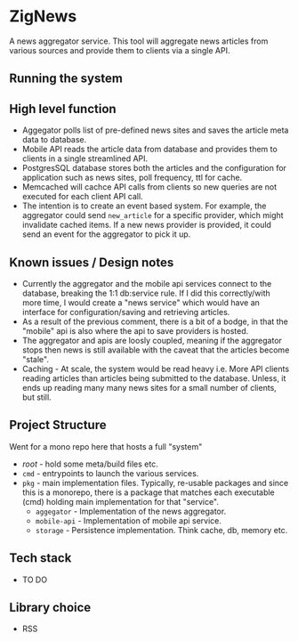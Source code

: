 # ZigNews

A news aggregator service. This tool will aggregate news articles from various sources and provide them to clients via a single API.

## Running the system

## High level function

* Aggegator polls list of pre-defined news sites and saves the article meta data to database.
* Mobile API reads the article data from database and provides them to clients in a single streamlined API.
* PostgresSQL database stores both the articles and the configuration for application such as news sites, poll frequency, ttl for cache.
* Memcached will cachce API calls from clients so new queries are not executed for each client API call.
* The intention is to create an event based system. For example, the aggregator could send `new_article` for a specific provider, which might invalidate cached items. If a new news provider is provided, it could send an event for the aggregator to pick it up.

## Known issues / Design notes

* Currently the aggregator and the mobile api services connect to the database, breaking the 1:1 db:service rule. If I did this correctly/with more time, I would create a "news service" which would have an interface for configuration/saving and retrieving articles.
* As a result of the previous comment, there is a bit of a bodge, in that the "mobile" api is also where the api to save providers is hosted.
* The aggregator and apis are loosly coupled, meaning if the aggregator stops then news is still available with the caveat that the articles become "stale".
* Caching - At scale, the system would be read heavy i.e. More API clients reading articles than articles being submitted to the database. Unless, it ends up reading many many news sites for a small number of clients, but still.

## Project Structure

Went for a mono repo here that hosts a full "system"

* _root_ - hold some meta/build files etc.
* `cmd` - entrypoints to launch the various services.
* `pkg` - main implementation files. Typically, re-usable packages and since this is a monorepo, there is a package that matches each executable (cmd) holding main implementation for that "service".
  * `aggegator` - Implementation of the news aggregator.
  * `mobile-api` - Implementation of mobile api service.
  * `storage` - Persistence implementation. Think cache, db, memory etc.

## Tech stack

* TO DO

## Library choice

* RSS